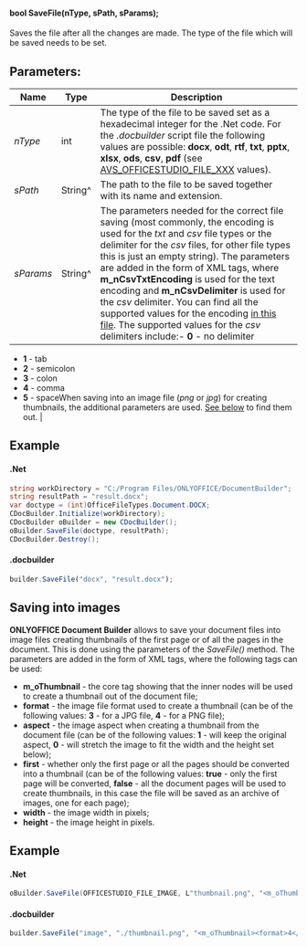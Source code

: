 #### bool SaveFile(nType, sPath, sParams);

Saves the file after all the changes are made. The type of the file which will be saved needs to be set.

## Parameters:

| Name      | Type    | Description                                                                                                                                                                                                                                                                                                                                                                                                                                                                                                                                                                                                                                                                                                                                                                                                                                                              |
| --------- | ------- | ------------------------------------------------------------------------------------------------------------------------------------------------------------------------------------------------------------------------------------------------------------------------------------------------------------------------------------------------------------------------------------------------------------------------------------------------------------------------------------------------------------------------------------------------------------------------------------------------------------------------------------------------------------------------------------------------------------------------------------------------------------------------------------------------------------------------------------------------------------------------ |
| *nType*   | int     | The type of the file to be saved set as a hexadecimal integer for the .Net code. For the *.docbuilder* script file the following values are possible: **docx**, **odt**, **rtf**, **txt**, **pptx**, **xlsx**, **ods**, **csv**, **pdf** (see [AVS\_OFFICESTUDIO\_FILE\_XXX](../../../../Builder%20App/Overview/index.md#format-types) values).                                                                                                                                                                                                                                                                                                                                                                                                                                                                                                                                   |
| *sPath*   | String^ | The path to the file to be saved together with its name and extension.                                                                                                                                                                                                                                                                                                                                                                                                                                                                                                                                                                                                                                                                                                                                                                                                   |
| *sParams* | String^ | The parameters needed for the correct file saving (most commonly, the encoding is used for the *txt* and *csv* file types or the delimiter for the *csv* files, for other file types this is just an empty string). The parameters are added in the form of XML tags, where **m\_nCsvTxtEncoding** is used for the text encoding and **m\_nCsvDelimiter** is used for the *csv* delimiter. You can find all the supported values for the encoding [in this file](https://github.com/ONLYOFFICE/server/blob/master/Common/sources/commondefines.js). The supported values for the *csv* delimiters include:- **0** - no delimiter
- **1** - tab
- **2** - semicolon
- **3** - colon
- **4** - comma
- **5** - spaceWhen saving into an image file (*png* or *jpg*) for creating thumbnails, the additional parameters are used. [See below](#saving-into-images) to find them out. |

## Example

#### .Net

```c#
string workDirectory = "C:/Program Files/ONLYOFFICE/DocumentBuilder";
string resultPath = "result.docx";
var doctype = (int)OfficeFileTypes.Document.DOCX;
CDocBuilder.Initialize(workDirectory);
CDocBuilder oBuilder = new CDocBuilder();
oBuilder.SaveFile(doctype, resultPath);
CDocBuilder.Destroy();
```

#### .docbuilder

```js
builder.SaveFile("docx", "result.docx");
```

## Saving into images

**ONLYOFFICE Document Builder** allows to save your document files into image files creating thumbnails of the first page or of all the pages in the document. This is done using the parameters of the *SaveFile()* method. The parameters are added in the form of XML tags, where the following tags can be used:

* **m\_oThumbnail** - the core tag showing that the inner nodes will be used to create a thumbnail out of the document file;
* **format** - the image file format used to create a thumbnail (can be of the following values: **3** - for a JPG file, **4** - for a PNG file);
* **aspect** - the image aspect when creating a thumbnail from the document file (can be of the following values: **1** - will keep the original aspect, **0** - will stretch the image to fit the width and the height set below);
* **first** - whether only the first page or all the pages should be converted into a thumbnail (can be of the following values: **true** - only the first page will be converted, **false** - all the document pages will be used to create thumbnails, in this case the file will be saved as an archive of images, one for each page);
* **width** - the image width in pixels;
* **height** - the image height in pixels.

## Example

#### .Net

```c#
oBuilder.SaveFile(OFFICESTUDIO_FILE_IMAGE, L"thumbnail.png", "<m_oThumbnail><format>4</format><aspect>1</aspect><first>false</first><width>1000</width><height>1000</height></m_oThumbnail>");
```

#### .docbuilder

```js
builder.SaveFile("image", "./thumbnail.png", "<m_oThumbnail><format>4</format><aspect>1</aspect><first>false</first><width>1000</width><height>1000</height></m_oThumbnail>");
```
